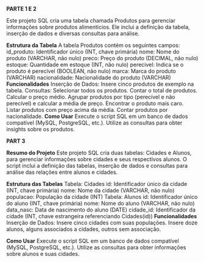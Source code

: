 **PARTE 1 E 2**

Este projeto SQL cria uma tabela chamada Produtos para gerenciar informações sobre produtos alimentícios. Ele inclui a definição da tabela, inserção de dados e diversas consultas para análise.

**Estrutura da Tabela**
A tabela Produtos contém os seguintes campos:
id_produto: Identificador único (INT, chave primária)
nome: Nome do produto (VARCHAR, não nulo)
preco: Preço do produto (DECIMAL, não nulo)
estoque: Quantidade em estoque (INT, não nulo)
perecivel: Indica se o produto é perecível (BOOLEAN, não nulo)
marca: Marca do produto (VARCHAR)
nacionalidade: Nacionalidade do produto (VARCHAR)
**Funcionalidades**
Inserção de Dados: Insere cinco produtos de exemplo na tabela.
Consultas:
Selecionar todos os produtos.
Contar o total de produtos.
Calcular o preço médio.
Agrupar produtos por tipo (perecível e não perecível) e calcular a média de preço.
Encontrar o produto mais caro.
Listar produtos com preço acima da média.
Contar produtos por nacionalidade.
**Como Usar**
Execute o script SQL em um banco de dados compatível (MySQL, PostgreSQL, etc.).
Utilize as consultas para obter insights sobre os produtos.

**PART 3**

**Resumo do Projeto**
Este projeto SQL cria duas tabelas: Cidades e Alunos, para gerenciar informações sobre cidades e seus respectivos alunos. O script inclui a definição das tabelas, inserção de dados e consultas para análise das relações entre alunos e cidades.

**Estrutura das Tabelas**
Tabela: Cidades
id: Identificador único da cidade (INT, chave primária)
nome: Nome da cidade (VARCHAR, não nulo)
populacao: População da cidade (INT)
Tabela: Alunos
id: Identificador único do aluno (INT, chave primária)
nome: Nome do aluno (VARCHAR, não nulo)
data_nasc: Data de nascimento do aluno (DATE)
cidade_id: Identificador da cidade (INT, chave estrangeira referenciando Cidades(id))
**Funcionalidades**
Inserção de Dados:
Insere cinco cidades com suas populações.
Insere doze alunos, alguns associados a cidades, outros sem associação.

**Como Usar**
Execute o script SQL em um banco de dados compatível (MySQL, PostgreSQL, etc.).
Utilize as consultas para obter informações sobre alunos e suas cidades.

